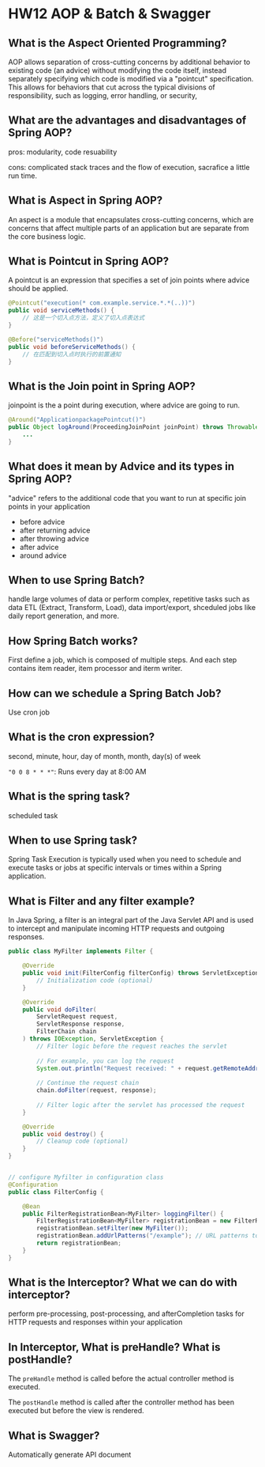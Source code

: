 # HW12 AOP & Batch & Swagger

## What is the Aspect Oriented Programming?

AOP allows separation of cross-cutting concerns by additional behavior to existing code (an advice) without modifying the code itself, instead separately specifying which code is modified via a "pointcut" specification. This allows for behaviors that cut across the typical divisions of responsibility, such as logging, error handling, or security,



## What are the advantages and disadvantages of Spring AOP?

pros: modularity, code resuability

cons: complicated stack traces and the flow of execution, sacrafice a little run time.



## What is Aspect in Spring AOP?

An aspect is a module that encapsulates cross-cutting concerns, which are concerns that affect multiple parts of an application but are separate from the core business logic. 



## What is Pointcut in Spring AOP?

A pointcut is an expression that specifies a set of join points where advice should be applied.

``` java
@Pointcut("execution(* com.example.service.*.*(..))")
public void serviceMethods() {
    // 这是一个切入点方法，定义了切入点表达式
}

@Before("serviceMethods()")
public void beforeServiceMethods() {
    // 在匹配到切入点时执行的前置通知
}

```



## What is the Join point in Spring AOP?

joinpoint is the a point during execution, where advice are going to run.

``` java
@Around("ApplicationpackagePointcut()")
public Object logAround(ProceedingJoinPoint joinPoint) throws Throwable{
    ...
}
```



## What does it mean by Advice and its types in Spring AOP?

"advice" refers to the additional code that you want to run at specific join points in your application

- before advice
- after returning advice
- after throwing advice
- after advice
- around advice



## When to use Spring Batch?

handle large volumes of data or perform complex, repetitive tasks such as data ETL (Extract, Transform, Load), data import/export, shceduled jobs like daily report generation, and more. 



## How Spring Batch works?

First define a job, which is composed of multiple steps. And each step contains item reader, item processor and iterm writer.



## How can we schedule a Spring Batch Job?

Use cron job



## What is the cron expression?

second, minute, hour, day of month, month, day(s) of week

`"0 0 8 * * *"`: Runs every day at 8:00 AM



## What is the spring task?

scheduled task



## When to use Spring task?

Spring Task Execution is typically used when you need to schedule and execute tasks or jobs at specific intervals or times within a Spring application.



## What is Filter and any filter example?

In Java Spring, a filter is an integral part of the Java Servlet API and is used to intercept and manipulate incoming HTTP requests and outgoing responses.

``` java
public class MyFilter implements Filter {

    @Override
    public void init(FilterConfig filterConfig) throws ServletException {
        // Initialization code (optional)
    }

    @Override
    public void doFilter(
        ServletRequest request,
        ServletResponse response,
        FilterChain chain
    ) throws IOException, ServletException {
        // Filter logic before the request reaches the servlet
        
        // For example, you can log the request
        System.out.println("Request received: " + request.getRemoteAddr());
        
        // Continue the request chain
        chain.doFilter(request, response);
        
        // Filter logic after the servlet has processed the request
    }

    @Override
    public void destroy() {
        // Cleanup code (optional)
    }
}


// configure Myfilter in configuration class
@Configuration
public class FilterConfig {

    @Bean
    public FilterRegistrationBean<MyFilter> loggingFilter() {
        FilterRegistrationBean<MyFilter> registrationBean = new FilterRegistrationBean<>();
        registrationBean.setFilter(new MyFilter());
        registrationBean.addUrlPatterns("/example"); // URL patterns to apply the filter to
        return registrationBean;
    }
}
```





## What is the Interceptor? What we can do with interceptor?

perform pre-processing, post-processing, and afterCompletion tasks for HTTP requests and responses within your application





## In Interceptor, What is preHandle? What is postHandle?

The `preHandle` method is called before the actual controller method is executed.

The `postHandle` method is called after the controller method has been executed but before the view is rendered.



## What is Swagger?

Automatically generate API document